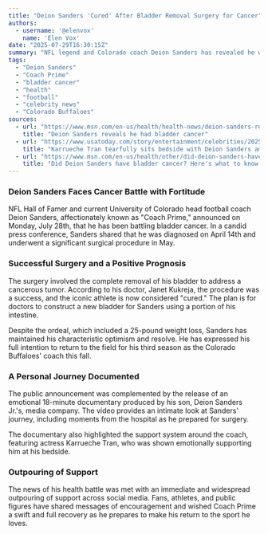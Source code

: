 ```yaml
---
title: "Deion Sanders 'Cured' After Bladder Removal Surgery for Cancer"
authors:
  - username: '@elenvox'
    name: 'Elen Vox'
date: "2025-07-29T16:30:15Z"
summary: "NFL legend and Colorado coach Deion Sanders has revealed he was diagnosed with bladder cancer in April and underwent surgery to remove his bladder in May. He is now considered \"cured\" and plans to return to the sidelines this fall."
tags:
  - "Deion Sanders"
  - "Coach Prime"
  - "bladder cancer"
  - "health"
  - "football"
  - "celebrity news"
  - "Colorado Buffaloes"
sources:
  - url: "https://www.msn.com/en-us/health/health-news/deion-sanders-reveals-he-had-bladder-cancer/ar-AA1Js3AH"
    title: "Deion Sanders reveals he had bladder cancer"
  - url: "https://www.usatoday.com/story/entertainment/celebrities/2025/07/29/deion-sanders-karrueche-tran-bladder-cancer-surgery/85420003007/"
    title: "Karrueche Tran tearfully sits bedside with Deion Sanders amid his bladder cancer surgery"
  - url: "https://www.msn.com/en-us/health/other/did-deion-sanders-have-bladder-cancer-heres-what-to-know-about-the-diagnosis/ar-AA1Jw0h4"
    title: "Did Deion Sanders have bladder cancer? Here's what to know about the diagnosis"
---
```


### Deion Sanders Faces Cancer Battle with Fortitude

NFL Hall of Famer and current University of Colorado head football coach Deion Sanders, affectionately known as "Coach Prime," announced on Monday, July 28th, that he has been battling bladder cancer. In a candid press conference, Sanders shared that he was diagnosed on April 14th and underwent a significant surgical procedure in May.

### Successful Surgery and a Positive Prognosis

The surgery involved the complete removal of his bladder to address a cancerous tumor. According to his doctor, Janet Kukreja, the procedure was a success, and the iconic athlete is now considered "cured." The plan is for doctors to construct a new bladder for Sanders using a portion of his intestine.

Despite the ordeal, which included a 25-pound weight loss, Sanders has maintained his characteristic optimism and resolve. He has expressed his full intention to return to the field for his third season as the Colorado Buffaloes' coach this fall.

### A Personal Journey Documented

The public announcement was complemented by the release of an emotional 18-minute documentary produced by his son, Deion Sanders Jr.'s, media company. The video provides an intimate look at Sanders' journey, including moments from the hospital as he prepared for surgery.

The documentary also highlighted the support system around the coach, featuring actress Karrueche Tran, who was shown emotionally supporting him at his bedside. 

### Outpouring of Support

The news of his health battle was met with an immediate and widespread outpouring of support across social media. Fans, athletes, and public figures have shared messages of encouragement and wished Coach Prime a swift and full recovery as he prepares to make his return to the sport he loves.
